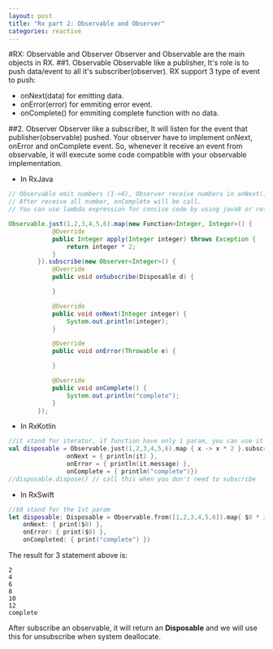 ```yaml
---
layout: post
title: "Rx part 2: Observable and Observer"
categories: reactive
---
```


#RX: Observable and Observer
Observer and Observable are the main objects in RX.
##1. Observable
Observable like a publisher, It's role is to push data/event to all it's subscriber(observer). RX support 3 type of event to push: 

- onNext(data) for emitting data.
- onError(error) for emmiting error event.
- onComplete() for emmiting complete function with no data. 

##2. Observer
Observer like a subscriber, It will listen for the event that publisher(observable) pushed. Your observer have to implement onNext, onError and onComplete event. So, whenever it receive an event from observable, it will execute some code compatible with your observable implementation.

- In RxJava

```java
// Observable emit numbers (1->6), Observer receive numbers in onNext().
// After receive all number, onComplete will be call.
// You can use lambda expression for concise code by using java8 or retrolambda

Observable.just(1,2,3,4,5,6).map(new Function<Integer, Integer>() {
            @Override
            public Integer apply(Integer integer) throws Exception {
                return integer * 2;
            }
        }).subscribe(new Observer<Integer>() {
            @Override
            public void onSubscribe(Disposable d) {

            }

            @Override
            public void onNext(Integer integer) {
                System.out.println(integer);
            }

            @Override
            public void onError(Throwable e) {

            }

            @Override
            public void onComplete() {
                System.out.println("complete");
            }
        });
```
- In RxKotlin

```kotlin
//it stand for iterator, if function have only 1 param, you can use it instead of declare a param name.
val disposable = Observable.just(1,2,3,4,5,6).map { x -> x * 2 }.subscribeBy(
                onNext = { println(it) },
                onError = { println(it.message) },
                onComplete = { println("complete")})
//disposable.dispose() // call this when you don't need to subscribe
```

- In RxSwift

```swift
//$0 stand for the 1st param
let disposable: Disposable = Observable.from([1,2,3,4,5,6]).map{ $0 * 2 }.subscribe(
    onNext: { print($0) },
    onError: { print($0) },
    onCompleted: { print("complete") })
```
The result for 3 statement above is:
```
2
4
6
8
10
12
complete
```

After subscribe an observable, it will return an **Disposable** and we will use this for unsubscribe when system deallocate.
